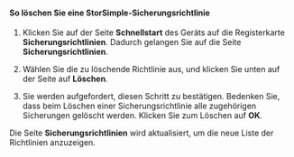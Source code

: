 #### So löschen Sie eine StorSimple-Sicherungsrichtlinie

1. Klicken Sie auf der Seite **Schnellstart** des Geräts auf die Registerkarte **Sicherungsrichtlinien**. Dadurch gelangen Sie auf die Seite **Sicherungsrichtlinien**.

2. Wählen Sie die zu löschende Richtlinie aus, und klicken Sie unten auf der Seite auf **Löschen**.

3. Sie werden aufgefordert, diesen Schritt zu bestätigen. Bedenken Sie, dass beim Löschen einer Sicherungsrichtlinie alle zugehörigen Sicherungen gelöscht werden. Klicken Sie zum Löschen auf **OK**.

Die Seite **Sicherungsrichtlinien** wird aktualisiert, um die neue Liste der Richtlinien anzuzeigen.
 

<!---HONumber=62-->